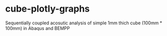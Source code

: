 # cube-plotly-graphs
Sequentially coupled acosutic analysis of simple  1mm thich cube (100mm * 100mm) in Abaqus and BEMPP

